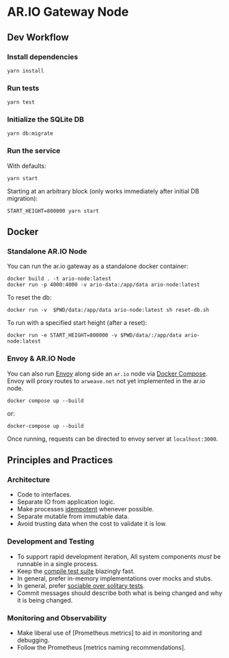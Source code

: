 # AR.IO Gateway Node

## Dev Workflow

### Install dependencies

`yarn install`

### Run tests

`yarn test`

### Initialize the SQLite DB

`yarn db:migrate`

### Run the service

With defaults:

`yarn start`

Starting at an arbitrary block (only works immediately after initial DB
migration):

`START_HEIGHT=800000 yarn start`

## Docker

### Standalone AR.IO Node

You can run the ar.io gateway as a standalone docker container:

```shell
docker build . -t ario-node:latest
docker run -p 4000:4000 -v ario-data:/app/data ario-node:latest
```

To reset the db:

```shell
docker run -v  $PWD/data:/app/data ario-node:latest sh reset-db.sh
```

To run with a specified start height (after a reset):

```shell
docker run -e START_HEIGHT=800000 -v $PWD/data/:/app/data ario-node:latest
```

### Envoy & AR.IO Node

You can also run [Envoy] along side an `ar.io` node via [Docker Compose]. Envoy
will proxy routes to `arweave.net` not yet implemented in the ar.io node.

```shell
docker compose up --build
```

or:

```shell
docker-compose up --build
```

Once running, requests can be directed to envoy server at `localhost:3000`.

## Principles and Practices

### Architecture

- Code to interfaces.
- Separate IO from application logic.
- Make processes [idempotent] whenever possible.
- Separate mutable from immutable data.
- Avoid trusting data when the cost to validate it is low.

### Development and Testing

- To support rapid development iteration, All system components _must_ be
  runnable in a single process.
- Keep the [compile test suite] blazingly fast.
- In general, prefer in-memory implementations over mocks and stubs.
- In general, prefer [sociable over solitary tests].
- Commit messages should describe both what is being changed and why it is
  being changed.

### Monitoring and Observability

- Make liberal use of [Prometheus metrics] to aid in monitoring and debugging.
- Follow the Prometheus [metrics naming recommendations].

[docker compose]: https://docs.docker.com/compose/install/
[envoy]: https://www.envoyproxy.io/
[idempotent]: https://en.wikipedia.org/wiki/Idempotence
[compile test suite]: https://martinfowler.com/bliki/UnitTest.html
[sociable over solitary tests]: https://martinfowler.com/bliki/UnitTest.html
[metrics]: https://github.com/siimon/prom-client
[metrics namings recommendations]: https://prometheus.io/docs/practices/naming/
